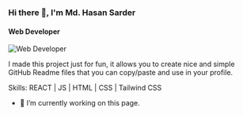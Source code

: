 ### Hi there 👋, I'm Md. Hasan Sarder
#### Web Developer
![Web Developer](https://i.ibb.co.com/MHLMcBb/link-Inbannerhasan.png)

I made this project just for fun, it allows you to create nice and simple GitHub Readme files that you can copy/paste and use in your profile.

Skills:  REACT | JS | HTML | CSS | Tailwind CSS

- 🔭 I’m currently working on this page. 





